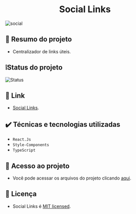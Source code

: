 <h1 align="center"> Social Links </h1>

![social](https://github.com/AguiarIsaac/social-links/assets/37755163/ed53318b-3927-4e6f-b06e-e76d7298544e)


## 📄 Resumo do projeto
* Centralizador de links úteis.

## ❕Status do projeto
![Status](https://img.shields.io/badge/Status-Finalizado-00BFFF?style=for-the-badge)

## 🔗 Link
* [Social Links](https://social-links-five.vercel.app/).

## ✔️ Técnicas e tecnologias utilizadas
- ``React.Js``
- ``Style-Components``
- ``TypeScript``

## 📁 Acesso ao projeto
* Você pode acessar os arquivos do projeto clicando [aqui](https://github.com/AguiarIsaac/social-links).

## 📜 Licença
* Social Links é [MIT licensed](./LICENSE).
